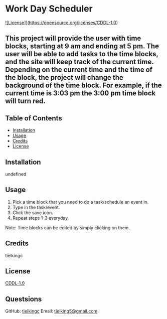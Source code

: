 
  # Work Day Scheduler

  [![License]](https://img.shields.io/badge/License-CDDL-1.0-blue.svg)](https://opensource.org/licenses/CDDL-1.0)

  ## This project will provide the user with time blocks, starting at 9 am and ending at 5 pm. The user will be able to add tasks to the time blocks, and the site will keep track of the current time. Depending on the current time and the time of the block, the project will change the background of the time block. For example, if the current time is 3:03 pm the 3:00 pm time block will turn red.

  ## Table of Contents

  * [Installation](#installation)
  * [Usage](#usage)
  * [Credits](#credits)
  * [License](#license)
  
  ## Installation
  undefined

  ## Usage
  1. Pick a time block that you need to do a task/schedule an event in.
2. Type in the task/event.
3. Click the save icon.
4. Repeat steps 1-3 everyday.

Note: Time blocks can be edited by simply clicking on them.

  ## Credits
  tielkingc

  ## License
  [CDDL-1.0](https://opensource.org/licenses/CDDL-1.0)
  

  ## Questsions
  GitHub: [tielkingc](https://github.com/tielkingc)
  Email: tielking5@gmail.com

  
